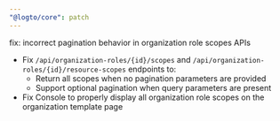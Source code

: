```yaml
---
"@logto/core": patch
---
```


fix: incorrect pagination behavior in organization role scopes APIs

- Fix `/api/organization-roles/{id}/scopes` and `/api/organization-roles/{id}/resource-scopes` endpoints to:
  - Return all scopes when no pagination parameters are provided
  - Support optional pagination when query parameters are present
- Fix Console to properly display all organization role scopes on the organization template page
